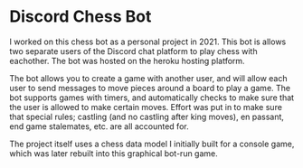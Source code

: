 # Discord Chess Bot

I worked on this chess bot as a personal project in 2021. This bot is allows two separate users of the Discord chat platform to play chess with eachother. The bot was hosted on the heroku hosting platform. 

The bot allows you to create a game with another user, and will allow each user to send messages to move pieces around a board to play a game. The bot supports games with timers, and automatically checks to make sure that the user is allowed to make certain moves. Effort was put in to make sure that special rules; castling (and no castling after king moves), en passant, end game stalemates, etc. are all accounted for.

The project itself uses a chess data model I initially built for a console game, which was later rebuilt into this graphical bot-run game.